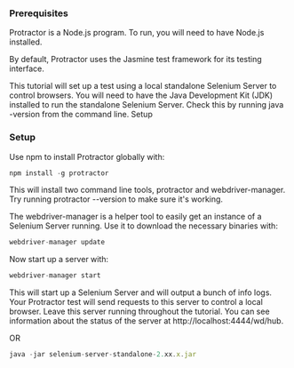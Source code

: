 
### Prerequisites

Protractor is a Node.js program. To run, you will need to have Node.js installed.

By default, Protractor uses the Jasmine test framework for its testing interface. 

This tutorial will set up a test using a local standalone Selenium Server to control browsers. You will need to have the Java Development Kit (JDK) installed to run the standalone Selenium Server. Check this by running java -version from the command line.
Setup

### Setup

Use npm to install Protractor globally with:

```javascript
npm install -g protractor
```

This will install two command line tools, protractor and webdriver-manager. Try running protractor --version to make sure it's working.

The webdriver-manager is a helper tool to easily get an instance of a Selenium Server running. Use it to download the necessary binaries with:

```javascript
webdriver-manager update
```

Now start up a server with:

```javascript
webdriver-manager start
```

This will start up a Selenium Server and will output a bunch of info logs. Your Protractor test will send requests to this server to control a local browser. Leave this server running throughout the tutorial. You can see information about the status of the server at http://localhost:4444/wd/hub.

OR
```javascript
java -jar selenium-server-standalone-2.xx.x.jar
```


